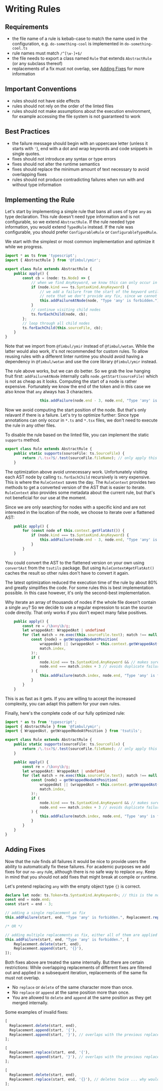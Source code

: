 # Writing Rules

## Requirements

* the file name of a rule is kebab-case to match the name used in the configuration, e.g. `do-something-cool` is implemented in `do-something-cool.ts`
* rule names must match `/^[\w-]+$/`
* the file needs to export a class named `Rule` that extends `AbstractRule` (or any subclass thereof)
* replacements of a fix must not overlap, see [Adding Fixes](#adding-fixes) for more information

## Important Conventions

* rules should not have side effects
* rules should not rely on the order of the linted files
* rules should not make assumptions about the execution environment, for example accessing the file system is not guaranteed to work

## Best Practices

* the failure message should begin with an uppercase letter (unless it starts with `'`), end with a dot and wrap keywords and code snippets in single quotes.
* fixes should not introduce any syntax or type errors
* fixes should not alter the runtime semantics
* fixes should replace the minimum amount of text necessary to avoid overlapping fixes
* rules should not produce contradicting failures when run with and without type information

## Implementing the Rule

Let's start by implementing a simple rule that bans all uses of type `any` as type declaration.
This rule doesn't need type information and is not configurable, so we extend `AbstractRule`.
If the rule needed type information, you would extend `TypedRule` instead. If the rule was configurable, you should prefer `ConfigurableRule` or `ConfigurableTypedRule`.

We start with the simplest or most common implementation and optimize it while we progress.

```ts
import * as ts from 'typescript';
import { AbstractRule } from '@fimbul/ymir';

export class Rule extends AbstractRule {
    public apply() {
        const cb = (node: ts.Node) => {
            // when we find AnyKeyword, we know this can only occur in type nodes
            if (node.kind === ts.SyntaxKind.AnyKeyword) {
                // we add a failure from the start of the keyword until the end
                // note that we don't provide any fix, since we cannot safely replace 'any' without possibly introducing type errors
                this.addFailureAtNode(node, "Type 'any' is forbidden.");
            }
            // continue visiting child nodes
            ts.forEachChild(node, cb);
        };
        // loop through all child nodes
        ts.forEachChild(this.sourceFile, cb);
    }
}
```

Note that we import from `@fimbul/ymir` instead of `@fimbul/wotan`. While the latter would also work, it's not recommended for custom rules. To allow reusing rules with a different linter runtime you should avoid having a dependency in `@fimbul/wotan` and use the core library `@fimbul/ymir` instead.

The rule above works, but we can do better. So we grab the low hanging fruit first:
`addFailureAtNode` internally calls `node.getStart(sourceFile)` which is not as cheap as it looks. Computing the start of a node is rather expensive.
Fortunately we know the end of the token and in this case we also know that `any` always has 3 characters.

```ts
                this.addFailure(node.end - 3, node.end, "Type 'any' is forbidden.");
```

Now we avoid computing the start position of the node. But that's only relavant if there is a failure.
Let's try to optimize further: Since type annotations can only occur in `*.ts` and `*.tsx` files, we don't need to execute the rule in any other files.

To disable the rule based on the linted file, you can implement the static `supports` method.

```ts
export class Rule extends AbstractRule {
    public static supports(sourceFile: ts.SourceFile) {
        return /\.tsx?$/.test(sourceFile.fileName); // only apply this rule for *.ts and *.tsx files
    }
```

The optimization above avoid unnecessary work. Unfortunately visiting each AST node by calling `ts.forEachChild` recursively is very expensive. This is where the `RuleContext` saves the day.
The `RuleContext` provides two methods to get a converted version of the AST that is easier to iterate. `RuleContext` also provides some metadata about the current rule, but that's not beneficial for our use at the moment.

Since we are only searching for nodes with a specific kind and are not interested in the location of the node, we choose to iterate over a flattened AST:

```ts
    public apply() {
        for (const node of this.context.getFlatAst()) {
            if (node.kind === ts.SyntaxKind.AnyKeyword) {
                this.addFailure(node.end - 3, node.end, "Type 'any' is forbidden.".)
            }
        }
    }
```

You could convert the AST to the flattened version on your own using `convertAst` from the `tsutils` package. But using `RuleContext#getFlatAst()` caches the result so other rules don't have to convert it again.

The latest optimization reduced the execution time of the rule by about 80% and greatly simplifies the code.
For some rules this is best implementation possible. In this case however, it's only the second-best implementation.

Why iterate an array of thousands of nodes if the whole file doesn't contain a single `any`? So we decide to use a regular expression to scan the source code directly. That only works if you don't expect many false positives.

```ts
    public apply() {
        const re = /\bany\b/g;
        let wrappedAst: WrappedAst | undefined
        for (let match = re.exec(this.sourceFile.text); match !== null; match = re.exec(this.sourceFile.text)) {
            const {node} = getWrappedNodeAtPosition(
                wrappedAst || (wrappedAst = this.context.getWrappedAst()), // only get the wrapped AST if necessary
                match.index,
            )!;
            if (
                node.kind === ts.SyntaxKind.AnyKeyword && // makes sure this is not the content of a string, template or something else
                node.end === match.index + 3 // avoids duplicate failures for 'let foo: /* any */ any;' because the comment is also part of the node
            ) {
                this.addFailure(match.index, node.end, "Type 'any' is forbidden.");
            }
        }
    }
```

This is as fast as it gets. If you are willing to accept the increased complexity, you can adapt this pattern for your own rules.

Finally, here's the complete code of our fully optimized rule:

```ts
import * as ts from 'typescript';
import { AbstractRule } from '@fimbul/ymir';
import { WrappedAst, getWrappedNodeAtPosition } from 'tsutils';

export class Rule extends AbstractRule {
    public static supports(sourceFile: ts.SourceFile) {
        return /\.tsx?$/.test(sourceFile.fileName); // only apply this rule for *.ts and *.tsx files
    }

    public apply() {
        const re = /\bany\b/g;
        let wrappedAst: WrappedAst | undefined
        for (let match = re.exec(this.sourceFile.text); match !== null; match = re.exec(this.sourceFile.text)) {
            const {node} = getWrappedNodeAtPosition(
                wrappedAst || (wrappedAst = this.context.getWrappedAst()), // only get the wrapped AST if necessary
                match.index,
            )!;
            if (
                node.kind === ts.SyntaxKind.AnyKeyword && // makes sure this is not the content of a string, template or something else
                node.end === match.index + 3 // avoids duplicate failures for 'let foo: /* any */ any;' because the comment is also part of the node
            ) {
                this.addFailure(match.index, node.end, "Type 'any' is forbidden.");
            }
        }
    }
}
```

## Adding Fixes

Now that the rule finds all failures it would be nice to provide users the ability to automatically fix these failures.
For academic purposes we add fixes for our `no-any` rule, although there is no safe way to replace `any`. Keep in mind that you should not add fixes that might break at compile or runtime.

Let's pretend replacing `any` with the empty object type `{}` is correct.

```ts
declare let node: ts.Token<ts.SyntaxKind.AnyKeyword>; // this is the node we want to replace
const end = node.end;
const start = end - 3;

// adding a single replacement as fix
this.addFailure(start, end, "Type 'any' is forbidden.", Replacement.replace(start, end, '{}'));

/* OR */

// adding multiple replacements as fix, either all of them are applied or none, the order doesn't matter
this.addFailure(start, end, "Type 'any' is forbidden.", [
    Replacement.delete(start, end),
    Replacement.append(start, '{}'),
]);
```

Both fixes above are treated the same internally. But there are certain restrictions:
While overlapping replacements of different fixes are filtered out and applied in a subsequent iteration, replacements of the same fix must not overlap.

* No `replace` or `delete` of the same character more than once.
* No `replace` or `append` at the same position more than once.
* You are allowed to `delete` and `append` at the same position as they get merged internally.

Some examples of invalid fixes:

```ts
[
  Replacement.delete(start, end),
  Replacement.append(start, '{'),
  Replacement.append(start, '}'), // overlaps with the previous replacement
];

[
  Replacement.replace(start, end, '{'),
  Replacement.append(start, '}'), // overlaps with the previous replacement
];

[
  Replacement.delete(start, end),
  Replacement.replace(start, end, '{}'), // deletes twice ... why would you even want to do that?
];
```
